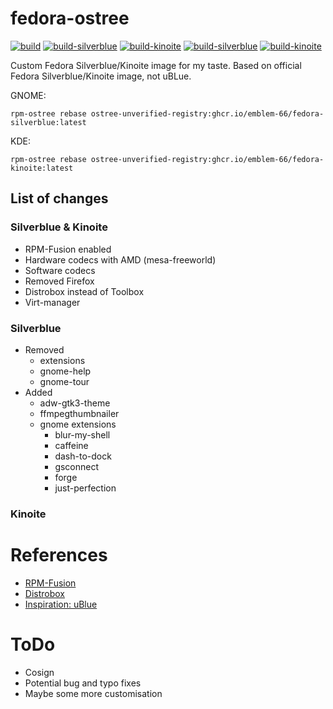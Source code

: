 # fedora-ostree
[![build](https://github.com/Emblem-66/fedora-ostree/actions/workflows/build.yml/badge.svg)](https://github.com/Emblem-66/fedora-ostree/actions/workflows/build.yml)
[![build-silverblue](https://github.com/Emblem-66/fedora-ostree/actions/workflows/build.yml/badge.svg?event=schedule)](https://github.com/Emblem-66/fedora-ostree/actions/workflows/build.yml)
[![build-kinoite](https://github.com/Emblem-66/fedora-ostree/actions/workflows/build.yml/badge.svg?event=schedule&job=build-kinoite)](https://github.com/Emblem-66/fedora-ostree/actions/workflows/build.yml)
[![build-silverblue](https://github.com/Emblem-66/fedora-ostree/actions/workflows/build.yml/badge.svg?event=schedule&label=build-silverblue)](https://github.com/Emblem-66/fedora-ostree/actions/workflows/build.yml)
[![build-kinoite](https://github.com/Emblem-66/fedora-ostree/actions/workflows/build.yml/badge.svg?event=schedule&job=build-kinoite&label=build-kinoite)](https://github.com/Emblem-66/fedora-ostree/actions/workflows/build.yml)

Custom Fedora Silverblue/Kinoite image for my taste.
Based on official Fedora Silverblue/Kinoite image, not uBLue.

GNOME: 

`` rpm-ostree rebase ostree-unverified-registry:ghcr.io/emblem-66/fedora-silverblue:latest ``

KDE: 

`` rpm-ostree rebase ostree-unverified-registry:ghcr.io/emblem-66/fedora-kinoite:latest ``

## List of changes
### Silverblue & Kinoite
- RPM-Fusion enabled
- Hardware codecs with AMD (mesa-freeworld)
- Software codecs
- Removed Firefox
- Distrobox instead of Toolbox
- Virt-manager
### Silverblue
- Removed
  - extensions
  - gnome-help
  - gnome-tour
- Added
  - adw-gtk3-theme
  - ffmpegthumbnailer
  - gnome extensions
    - blur-my-shell
    - caffeine
    - dash-to-dock
    - gsconnect
    - forge
    - just-perfection
### Kinoite
# References
- [RPM-Fusion](https://rpmfusion.org/Howto/OSTree)
- [Distrobox](https://github.com/89luca89/distrobox)
- [Inspiration: uBlue](https://github.com/ublue-os)

# ToDo
- Cosign
- Potential bug and typo fixes
- Maybe some more customisation
